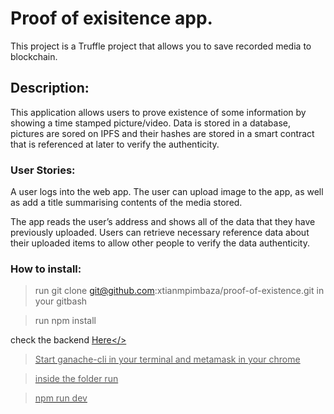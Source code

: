 <h1>Proof of exisitence app.</h1>

This project is a Truffle project that allows you to save recorded media to blockchain.


<h2>Description:</h2>
This application allows users to prove existence of some information by
showing a time stamped picture/video.
Data is stored in a database, pictures are sored on ​IPFS​ and their hashes are stored in a smart contract that is referenced at later to verify the
authenticity.

<h3>User Stories:</h3>
A user logs into the web app. The user can upload image to the
app, as well as add a title summarising contents of the media stored.

The app reads the user’s address and shows all of the data that they have previously
uploaded.
Users can retrieve necessary reference data about their uploaded items to allow other
people to verify the data authenticity.

<h3>How to install:</h3>

>run git clone git@github.com:xtianmpimbaza/proof-of-existence.git in your gitbash

>run npm install

check the backend <a href="https://github.com/xtianmpimbaza/proof-of-exisitence-backend">Here</>

>Start ganache-cli in your terminal and metamask in your chrome

>inside the folder run

>npm run dev